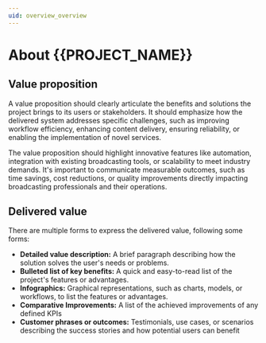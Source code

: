 ```yaml
---
uid: overview_overview
---
```

# About {{PROJECT_NAME}}

## Value proposition
A value proposition should clearly articulate the benefits and solutions the project brings to its users or stakeholders.
It should emphasize how the delivered system addresses specific challenges, such as improving workflow efficiency, 
enhancing content delivery, ensuring reliability, or enabling the implementation of novel services.

The value proposition should highlight innovative features like automation, integration with existing
broadcasting tools, or scalability to meet industry demands. It's important to communicate measurable outcomes,
such as time savings, cost reductions, or quality improvements directly impacting broadcasting professionals and their operations.

## Delivered value
There are multiple forms to express the delivered value, following some forms:

* **Detailed value description:** A brief paragraph describing how the solution solves the user's needs or problems.
* **Bulleted list of key benefits:** A quick and easy-to-read list of the project's features or advantages.
* **Infographics:** Graphical representations, such as charts, models, or workflows, to list the features or advantages.
* **Comparative Improvements:** A list of the achieved improvements of any defined KPIs
* **Customer phrases or outcomes:** Testimonials, use cases, or scenarios describing the success stories and how potential users can benefit

